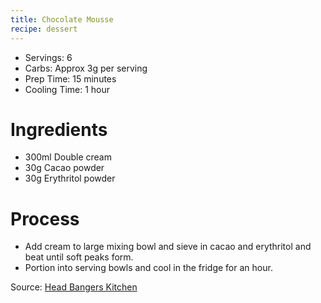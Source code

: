 ```yaml
---
title: Chocolate Mousse
recipe: dessert
---
```


* Servings: 6
* Carbs: Approx 3g per serving
* Prep Time: 15 minutes
* Cooling Time: 1 hour

# Ingredients
* 300ml Double cream
* 30g Cacao powder
* 30g Erythritol powder

# Process
* Add cream to large mixing bowl and sieve in cacao and erythritol and beat until soft peaks form.
* Portion into serving bowls and cool in the fridge for an hour.

Source: [Head Bangers Kitchen](https://headbangerskitchen.com/recipe/keto-chocolate-mousse/)
